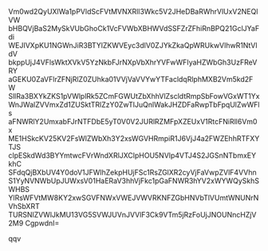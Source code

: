 Vm0wd2QyUXlWa1pPVldScFVtMVNXRll3Wkc5V2JHeDBaRWhrVlUxV2NEQlVW
bHBQVjBaS2MySkVUbGhoCk1VcFVWbXBHWVdSSFZrZFhiRnBPQ21GclJYaFdi
WEJIVXpKU1NGWnJiR3BTYlZKWVEyc3dlV0ZJYkZkaQpWRUkwVlhwR1NtVldV
bkppUjJ4VFlsWktXVkV5YzNkbFJrNXpVbXhrYVFwWFIyaHZWbGh3UzFReVRY
aGEKU0ZaVFlrZFNjRlZ0ZUhka01VVjVaVVYwYTFacldqRlphMXB2Vm5kd2FW
SllRa3BXYkZKS1pVWlplRk5ZCmFGWUtZbXhhVlZscldtRmpSbFowVGxWT1Yx
WnJWalZVVmxZd1ZUSktTRlZzY0ZwTlJuQnlWakJHZDFaRwpTbFpqUlZwWFls
aFNWRlY2UmxabFJrNTFDbE5yT0V0V2JURlRZMFpXZEUxV1RtcFNiRll6Vm0x
ME1HSkcKV25KV2FsWlZWbXh3Y2xsWGVHRmpiR1J6VjJ4a2FWZEhhRTFXYTJS
clpESkdWd3BYYmtwcFVrWndXRlJXClpHOU5NVlp4VTJ4S2JGSnNTbmxEYkhC
SFdqQjBXbUV4Y0doV1JFWlhZekpHUjFSc1RsZGlXR2cyVjFaVwpZVlF4VVhn
S1YyNVNWbUpJUWxsV01HaERaV3hhVjFkc1pGaFNWR3hYV2xWYWQySkhSWHBS
YlRsWFVtMW8KY2xwSGVFNWxVWEJVWVRKNFZGbHNVbTlVUmtWNUNrNVhSbXRT
TURSNlZVWlJkMU13VG5SVWJUVnJVVlF3Ck9VTm5jRzFoUjJNOUNncHZjV2M9
CgpwdnI=

qqv